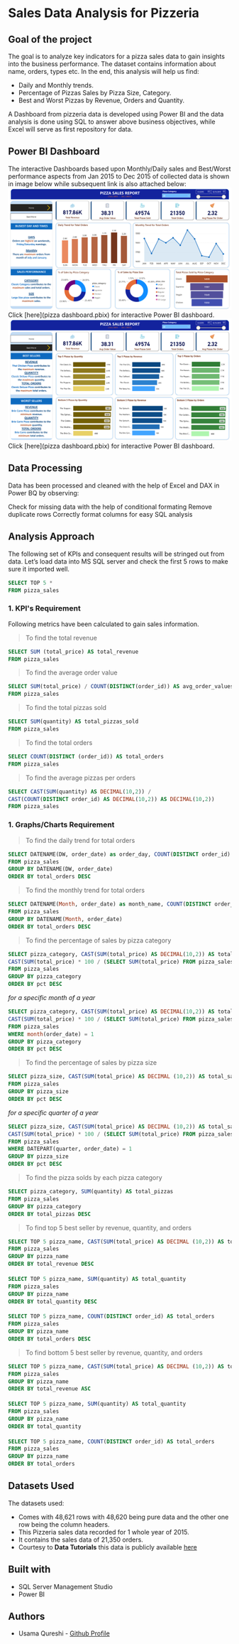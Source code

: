 # Sales Data Analysis for Pizzeria
## Goal of the project
The goal is to analyze key indicators for a pizza sales data to gain insights into the business performance. The dataset contains information about name, orders, types etc. In the end, this analysis will help us find:
- Daily and Monthly trends.
- Percentage of Pizzas Sales by Pizza Size, Category.
- Best and Worst Pizzas by Revenue, Orders and Quantity.

A Dashboard from pizzeria data is developed using Power BI and the data analysis is done using SQL to answer above business objectives, while Excel will serve as first repository for data.

## Power BI Dashboard
The interactive Dashboards based upon Monthly/Daily sales and Best/Worst performance aspects from Jan 2015 to Dec 2015 of collected data is shown in image below while subsequent link is also attached below:
![Dashboard1](Media/pizza%20dashboard-1.jpg)
Click [here](pizza dashboard.pbix) for interactive Power BI dashboard.
![Dashboard2](Media/pizza%20dashboard-2.jpg)
Click [here](pizza dashboard.pbix) for interactive Power BI dashboard.

## Data Processing
Data has been processed and cleaned with the help of Excel and DAX in Power BQ by observing:

Check for missing data with the help of conditional formating
Remove duplicate rows
Correctly format columns for easy SQL analysis

## Analysis Approach
The following set of KPIs and consequent results will be stringed out from data.
Let’s load data into MS SQL server and check the first 5 rows to make sure it imported well.

```SQL
SELECT TOP 5 * 
FROM pizza_sales
```

### 1. KPI's Requirement
Following metrics have been calculated to gain sales information.

> To find the total revenue
```SQL
SELECT SUM (total_price) AS total_revenue
FROM pizza_sales
```

> To find the average order value
```SQL
SELECT SUM(total_price) / COUNT(DISTINCT(order_id)) AS avg_order_values
FROM pizza_sales
```

> To find the total pizzas sold
```SQL
SELECT SUM(quantity) AS total_pizzas_sold
FROM pizza_sales
```

> To find the total orders
```SQL
SELECT COUNT(DISTINCT (order_id)) AS total_orders
FROM pizza_sales
```

> To find the average pizzas per orders
```SQL
SELECT CAST(SUM(quantity) AS DECIMAL(10,2)) / 
CAST(COUNT(DISTINCT order_id) AS DECIMAL(10,2)) AS DECIMAL(10,2))
FROM pizza_sales
```
### 1. Graphs/Charts Requirement

> To find the daily trend for total orders
```SQL
SELECT DATENAME(DW, order_date) as order_day, COUNT(DISTINCT order_id) AS total_orders
FROM pizza_sales
GROUP BY DATENAME(DW, order_date) 
ORDER BY total_orders DESC
```

> To find the monthly trend for total orders
```SQL
SELECT DATENAME(Month, order_date) as month_name, COUNT(DISTINCT order_id) AS total_orders
FROM pizza_sales
GROUP BY DATENAME(Month, order_date)
ORDER BY total_orders DESC
```

> To find the percentage of sales by pizza category
```SQL
SELECT pizza_category, CAST(SUM(total_price) AS DECIMAL(10,2)) AS total_sales, 
CAST(SUM(total_price) * 100 / (SELECT SUM(total_price) FROM pizza_sales) AS DECIMAL(10,2)) AS pct
FROM pizza_sales
GROUP BY pizza_category
ORDER BY pct DESC
```

*for a specific month of a year*
```SQL
SELECT pizza_category, CAST(SUM(total_price) AS DECIMAL(10,2)) AS total_sales, 
CAST(SUM(total_price) * 100 / (SELECT SUM(total_price) FROM pizza_sales WHERE month(order_date) = 1) AS DECIMAL(10,2)) AS pct
FROM pizza_sales
WHERE month(order_date) = 1
GROUP BY pizza_category
ORDER BY pct DESC
```

> To find the percentage of sales by pizza size
```SQL
SELECT pizza_size, CAST(SUM(total_price) AS DECIMAL (10,2)) AS total_sales, CAST(SUM(total_price) * 100 / (SELECT SUM(total_price) FROM pizza_sales) AS DECIMAL (10,2)) AS pct
FROM pizza_sales
GROUP BY pizza_size
ORDER BY pct DESC
```
*for a specific quarter of a year*
```SQL
SELECT pizza_size, CAST(SUM(total_price) AS DECIMAL (10,2)) AS total_sales, 
CAST(SUM(total_price) * 100 / (SELECT SUM(total_price) FROM pizza_sales WHERE DATEPART(quarter, order_date) = 1) AS DECIMAL (10,2)) AS pct
FROM pizza_sales
WHERE DATEPART(quarter, order_date) = 1
GROUP BY pizza_size
ORDER BY pct DESC
```

> To find the pizza solds by each pizza category
```SQL
SELECT pizza_category, SUM(quantity) AS total_pizzas
FROM pizza_sales
GROUP BY pizza_category
ORDER BY total_pizzas DESC
```

> To find top 5 best seller by revenue, quantity, and orders
```SQL
SELECT TOP 5 pizza_name, CAST(SUM(total_price) AS DECIMAL (10,2)) AS total_revenue
FROM pizza_sales
GROUP BY pizza_name
ORDER BY total_revenue DESC

SELECT TOP 5 pizza_name, SUM(quantity) AS total_quantity
FROM pizza_sales
GROUP BY pizza_name
ORDER BY total_quantity DESC

SELECT TOP 5 pizza_name, COUNT(DISTINCT order_id) AS total_orders
FROM pizza_sales
GROUP BY pizza_name
ORDER BY total_orders DESC
```

> To find bottom 5 best seller by revenue, quantity, and orders
```SQL
SELECT TOP 5 pizza_name, CAST(SUM(total_price) AS DECIMAL (10,2)) AS total_revenue
FROM pizza_sales
GROUP BY pizza_name
ORDER BY total_revenue ASC

SELECT TOP 5 pizza_name, SUM(quantity) AS total_quantity
FROM pizza_sales
GROUP BY pizza_name
ORDER BY total_quantity

SELECT TOP 5 pizza_name, COUNT(DISTINCT order_id) AS total_orders
FROM pizza_sales
GROUP BY pizza_name
ORDER BY total_orders 
```

## Datasets Used
The datasets used:
+ Comes with 48,621 rows with 48,620 being pure data and the other one row being the column headers.
+ This Pizzeria sales data recorded for 1 whole year of 2015.
+ It contains the sales data of 21,350 orders.
+ Courtesy to **Data Tutorials** this data is publicly available [here](https://drive.google.com/drive/folders/17U0ah6Q4MJM_wIn_Xl4fHc-1fO6Q4s6z)

## Built with
+ SQL Server Management Studio
+ Power BI

## Authors
+ Usama Qureshi - [Github Profile](https://github.com/usamaqureshi27)